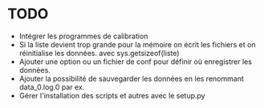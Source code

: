 TODO
====

* Intégrer les programmes de calibration
* Si la liste devient trop grande pour la mémoire on écrit les fichiers et on réinitialise les données. avec sys.getsizeof(liste)
* Ajouter une option ou un fichier de conf pour définir où enregistrer les données.
* Ajouter la possibilité de sauvegarder les données en les renommant data_0.log.0 par ex.
* Gérer l'installation des scripts et autres avec le setup.py
